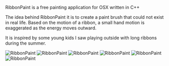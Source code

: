 RibbonPaint is a free painting application for OSX written in C++

The idea behind RibbonPaint it is to create a paint brush that could not exist in real life.
Based on the motion of a ribbon, a small hand motion is exaggerated as the energy moves outward.

It is inspired by some young kids I saw playing outside with long ribbons during the summer.

![RibbonPaint](https://github.com/onedayitwillmake/RibbonPaint-2.0/raw/master/resources/splash.png "RibbonPaint")
![RibbonPaint](http://www.ribbonpaint.com/04904420264_baf5ab3dcd_b.jpg "RibbonPaint")
![RibbonPaint](http://www.ribbonpaint.com/tetris.png "RibbonPaint")
![RibbonPaint](http://www.ribbonpaint.com/Alphabet/l.png "RibbonPaint")
![RibbonPaint](http://www.ribbonpaint.com/Alphabet/vspacing.jpg "RibbonPaint")
![RibbonPaint](http://www.ribbonpaint.com/colordropgravity.png "RibbonPaint")